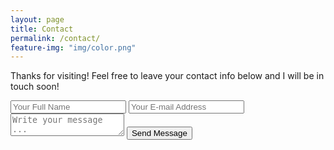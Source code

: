 ```yaml
---
layout: page
title: Contact
permalink: /contact/
feature-img: "img/color.png"
---
```


Thanks for visiting! Feel free to leave your contact info below and I will be in touch soon!

<form action="https://getsimpleform.com/messages?form_api_token=1cef6a51d3bf90aa7f82abbbdea6cd8d" method="post">
  <!-- the redirect_to is optional, the form will redirect to the referrer on submission -->
  <input type='hidden' name='redirect_to' value='http://www.jasonli.io/thank-you/' />
  <input type='text' name='name' placeholder='Your Full Name' />
  <input type='email' name='email' placeholder='Your E-mail Address' />
  <textarea name='message' placeholder='Write your message ...'></textarea>
  <input type='submit' value='Send Message' />
</form>
